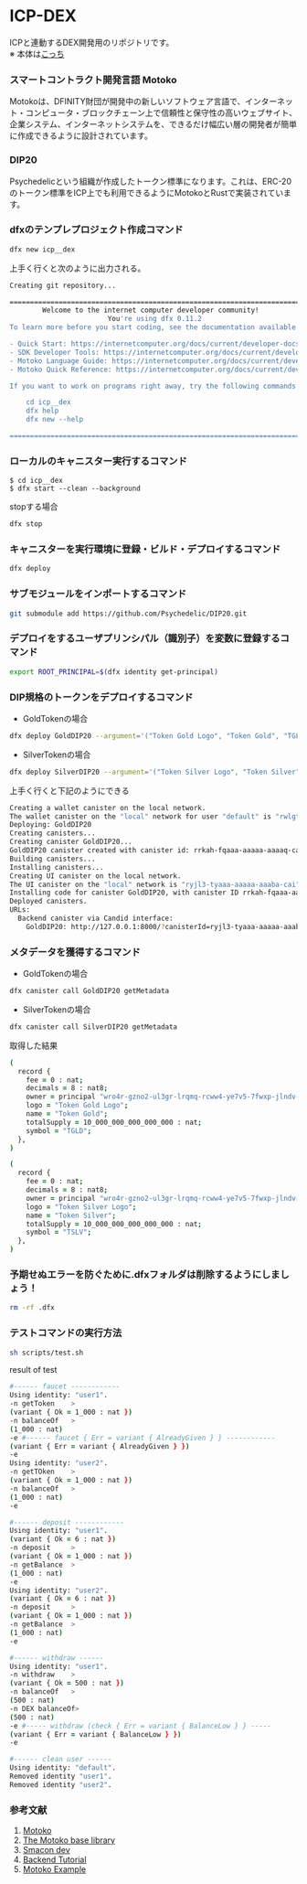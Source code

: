 # ICP-DEX
ICPと連動するDEX開発用のリポジトリです。  
※ 本体は[こっち](https://github.com/mashharuki/icp__dex)

### スマートコントラクト開発言語 Motoko

Motokoは、DFINITY財団が開発中の新しいソフトウェア言語で、インターネット・コンピュータ・ブロックチェーン上で信頼性と保守性の高いウェブサイト、企業システム、インターネットシステムを、できるだけ幅広い層の開発者が簡単に作成できるように設計されています。

### DIP20

Psychedelicという組織が作成したトークン標準になります。これは、ERC-20のトークン標準をICP上でも利用できるようにMotokoとRustで実装されています。

### dfxのテンプレプロジェクト作成コマンド

```zsh
dfx new icp__dex
```

上手く行くと次のように出力される。

```zsh
Creating git repository...

===============================================================================
        Welcome to the internet computer developer community!
                        You're using dfx 0.11.2                                                     
To learn more before you start coding, see the documentation available online:

- Quick Start: https://internetcomputer.org/docs/current/developer-docs/quickstart/hello10mins/
- SDK Developer Tools: https://internetcomputer.org/docs/current/developer-docs/build/install-upgrade-remove/
- Motoko Language Guide: https://internetcomputer.org/docs/current/developer-docs/build/languages/motoko/
- Motoko Quick Reference: https://internetcomputer.org/docs/current/developer-docs/build/languages/motoko/language-manual

If you want to work on programs right away, try the following commands to get started:

    cd icp__dex
    dfx help
    dfx new --help

===============================================================================
```

### ローカルのキャニスター実行するコマンド

```shell
$ cd icp__dex
$ dfx start --clean --background
```

stopする場合

```zsh
dfx stop
```

### キャニスターを実行環境に登録・ビルド・デプロイするコマンド

```zsh
dfx deploy
```

### サブモジュールをインポートするコマンド

```zsh
git submodule add https://github.com/Psychedelic/DIP20.git
```

### デプロイをするユーザプリンシパル（識別子）を変数に登録するコマンド

```zsh
export ROOT_PRINCIPAL=$(dfx identity get-principal)
```

### DIP規格のトークンをデプロイするコマンド

- GoldTokenの場合
```zsh
dfx deploy GoldDIP20 --argument='("Token Gold Logo", "Token Gold", "TGLD", 8, 10_000_000_000_000_000, principal '\"$ROOT_PRINCIPAL\"', 0)'
```

- SilverTokenの場合

```zsh
dfx deploy SilverDIP20 --argument='("Token Silver Logo", "Token Silver", "TSLV", 8, 10_000_000_000_000_000, principal '\"$ROOT_PRINCIPAL\"', 0)'
```

上手く行くと下記のようにできる

```zsh
Creating a wallet canister on the local network.
The wallet canister on the "local" network for user "default" is "rwlgt-iiaaa-aaaaa-aaaaa-cai"
Deploying: GoldDIP20
Creating canisters...
Creating canister GoldDIP20...
GoldDIP20 canister created with canister id: rrkah-fqaaa-aaaaa-aaaaq-cai
Building canisters...
Installing canisters...
Creating UI canister on the local network.
The UI canister on the "local" network is "ryjl3-tyaaa-aaaaa-aaaba-cai"
Installing code for canister GoldDIP20, with canister ID rrkah-fqaaa-aaaaa-aaaaq-cai
Deployed canisters.
URLs:
  Backend canister via Candid interface:
    GoldDIP20: http://127.0.0.1:8000/?canisterId=ryjl3-tyaaa-aaaaa-aaaba-cai&id=rrkah-fqaaa-aaaaa-aaaaq-cai
```

### メタデータを獲得するコマンド

- GoldTokenの場合
```zsh
dfx canister call GoldDIP20 getMetadata
```

- SilverTokenの場合
```zsh
dfx canister call SilverDIP20 getMetadata
```

取得した結果

```zsh
(
  record {
    fee = 0 : nat;
    decimals = 8 : nat8;
    owner = principal "wro4r-gzno2-ul3gr-lrqmq-rcww4-ye7v5-7fwxp-jlndv-pvwhh-zoveg-nae";
    logo = "Token Gold Logo";
    name = "Token Gold";
    totalSupply = 10_000_000_000_000_000 : nat;
    symbol = "TGLD";
  },
)
```

```zsh
(
  record {
    fee = 0 : nat;
    decimals = 8 : nat8;
    owner = principal "wro4r-gzno2-ul3gr-lrqmq-rcww4-ye7v5-7fwxp-jlndv-pvwhh-zoveg-nae";
    logo = "Token Silver Logo";
    name = "Token Silver";
    totalSupply = 10_000_000_000_000_000 : nat;
    symbol = "TSLV";
  },
)
```

### 予期せぬエラーを防ぐために.dfxフォルダは削除するようにしましょう！

```zsh
rm -rf .dfx
```

### テストコマンドの実行方法

```zsh
sh scripts/test.sh
```

result of test

```zsh
#------ faucet ------------
Using identity: "user1".
-n getToken    >  
(variant { Ok = 1_000 : nat })
-n balanceOf   >  
(1_000 : nat)
-e #------ faucet { Err = variant { AlreadyGiven } } ------------
(variant { Err = variant { AlreadyGiven } })
-e
Using identity: "user2".
-n getTOken    >  
(variant { Ok = 1_000 : nat })
-n balanceOf   >  
(1_000 : nat)
-e 

#------ deposit ------------
Using identity: "user1".
(variant { Ok = 6 : nat })
-n deposit     >  
(variant { Ok = 1_000 : nat })
-n getBalance  >  
(1_000 : nat)
-e
Using identity: "user2".
(variant { Ok = 6 : nat })
-n deposit     >  
(variant { Ok = 1_000 : nat })
-n getBalance  >  
(1_000 : nat)
-e 

#------ withdraw ------
Using identity: "user1".
-n withdraw    >  
(variant { Ok = 500 : nat })
-n balanceOf   >  
(500 : nat)
-n DEX balanceOf>  
(500 : nat)
-e #----- withdraw (check { Err = variant { BalanceLow } } -----
(variant { Err = variant { BalanceLow } })
-e 

#------ clean user ------
Using identity: "default".
Removed identity "user1".
Removed identity "user2".
```

### 参考文献
1. [Motoko](https://internetcomputer.org/docs/current/developer-docs/build/cdks/motoko-dfinity/motoko/)
2. [The Motoko base library](https://github.com/dfinity/motoko-base)
3. [Smacon dev](https://smacon.dev/)
4. [Backend Tutorial](https://internetcomputer.org/docs/current/developer-docs/build/backend/explore-templates)
5. [Motoko Example](https://github.com/dfinity/examples/tree/master/motoko)